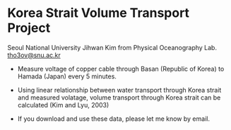 # Korea Strait Volume Transport Project

Seoul National University
Jihwan Kim from Physical Oceanography Lab.
tho3ov@snu.ac.kr

- Measure voltage of copper cable through Basan (Republic of Korea) to Hamada (Japan) every 5 minutes.
- Using linear relationship between water transport through Korea strait and measured volatage, volume transport through Korea strait can be calculated (Kim and Lyu, 2003)

- If you download and use these data, please let me know by email.
